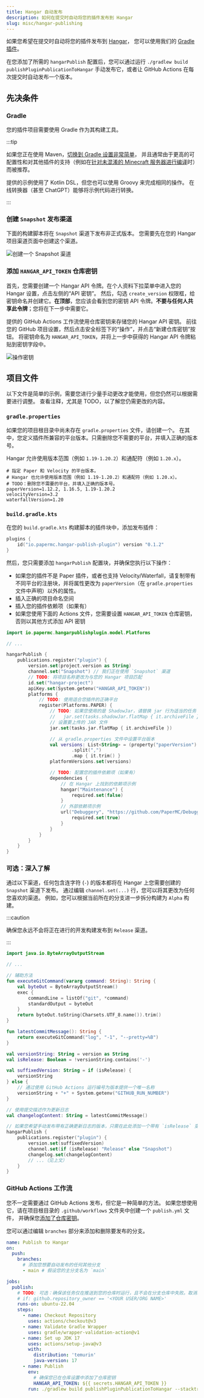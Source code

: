 ```yaml
---
title: Hangar 自动发布
description: 如何在提交时自动将您的插件发布到 Hangar
slug: misc/hangar-publishing
---
```


如果您希望在提交时自动将您的插件发布到 [Hangar](https://hangar.papermc.io/)，
您可以使用我们的 [Gradle 插件](https://github.com/HangarMC/hangar-publish-plugin)。

在您添加了所需的 `hangarPublish` 配置后，您可以通过运行 `./gradlew build publishPluginPublicationToHangar` 手动发布它，或者让 GitHub Actions 在每次提交时自动发布一个版本。

## 先决条件

### Gradle

您的插件项目需要使用 Gradle 作为其构建工具。

:::tip

如果您正在使用 Maven，[切换到 Gradle 设置非常简单](https://docs.gradle.org/current/userguide/migrating_from_maven.html)，
并且通常由于更高的可配置性和对其他插件的支持（例如在[针对未混淆的 Minecraft 服务器进行编译](/paper/dev/userdev)时）而被推荐。

提供的示例使用了 Kotlin DSL，但您也可以使用 Groovy 来完成相同的操作。
在线转换器（甚至 ChatGPT）能够将示例代码进行转换。

:::

### 创建 `Snapshot` 发布渠道

下面的构建脚本将在 `Snapshot` 渠道下发布非正式版本。
您需要先在您的 Hangar 项目渠道页面中创建这个渠道。

![创建一个 Snapshot 渠道](./assets/hangar-create-snapshot-channel.png)

### 添加 `HANGAR_API_TOKEN` 仓库密钥

首先，您需要创建一个 Hangar API 令牌。在个人资料下拉菜单中进入您的 Hangar 设置，点击左侧的“API 密钥”。
然后，勾选 `create_version` 权限框，给密钥命名并创建它。**在顶部**，您应该会看到您的密钥 API 令牌。**不要与任何人共享此令牌**；您将在下一步中需要它。

提供的 GitHub Actions 工作流使用仓库密钥来存储您的 Hangar API 密钥。
前往您的 GitHub 项目设置，然后点击安全标签下的“操作”，并点击“新建仓库密钥”按钮。
将密钥命名为 `HANGAR_API_TOKEN`，并将上一步中获得的 Hangar API 令牌粘贴到密钥字段中。

![操作密钥](./assets/github-secrets-actions.png)

## 项目文件

以下文件是简单的示例，需要您进行少量手动更改才能使用，但您仍然可以根据需要进行调整。
查看注释，尤其是 TODO，以了解您仍需更改的内容。

### `gradle.properties`

如果您的项目根目录中尚未存在 `gradle.properties` 文件，请创建一个。
在其中，您定义插件所兼容的平台版本。只需删除您不需要的平台，并填入正确的版本号。

Hangar 允许使用版本范围（例如 `1.19-1.20.2`）和通配符（例如 `1.20.x`）。

```properties
# 指定 Paper 和 Velocity 的平台版本。
# Hangar 也允许使用版本范围（例如 1.19-1.20.2）和通配符（例如 1.20.x）。
# TODO：删除您不需要的平台，并填入正确的版本号。
paperVersion=1.12.2, 1.16.5, 1.19-1.20.2
velocityVersion=3.2
waterfallVersion=1.20
```

### `build.gradle.kts`

在您的 `build.gradle.kts` 构建脚本的插件块中，添加发布插件：

```kotlin
plugins {
    id("io.papermc.hangar-publish-plugin") version "0.1.2"
}
```

然后，您只需要添加 `hangarPublish` 配置块，并确保您执行以下操作：

- 如果您的插件不是 Paper 插件，或者也支持 Velocity/Waterfall，请复制带有不同平台的注册块，并将属性更改为 `paperVersion`（在 `gradle.properties` 文件中声明）以外的属性。
- 插入正确的项目命名空间
- 插入您的插件依赖项（如果有）
- 如果您使用下面的 Actions 文件，您需要设置 `HANGAR_API_TOKEN` 仓库密钥，否则以其他方式添加 API 密钥

```kotlin
import io.papermc.hangarpublishplugin.model.Platforms

// ...

hangarPublish {
    publications.register("plugin") {
        version.set(project.version as String)
        channel.set("Snapshot") // 我们正在使用 `Snapshot` 渠道
        // TODO: 将项目名称更改为与您的 Hangar 项目匹配
        id.set("hangar-project")
        apiKey.set(System.getenv("HANGAR_API_TOKEN"))
        platforms {
            // TODO: 使用适合您插件的正确平台
            register(Platforms.PAPER) {
                // TODO: 如果您使用的是 ShadowJar，请替换 jar 行为适当的任务：
                //   jar.set(tasks.shadowJar.flatMap { it.archiveFile })
                // 设置要上传的 JAR 文件
                jar.set(tasks.jar.flatMap { it.archiveFile })

                // 从 gradle.properties 文件中设置平台版本
                val versions: List<String> = (property("paperVersion") as String)
                        .split(",")
                        .map { it.trim() }
                platformVersions.set(versions)

                // TODO: 配置您的插件依赖项（如果有）
                dependencies {
                    // 在 Hangar 上找到的依赖项示例
                    hangar("Maintenance") {
                        required.set(false)
                    }
                    // 外部依赖项示例
                    url("Debuggery", "https://github.com/PaperMC/Debuggery") {
                        required.set(true)
                    }
                }
            }
        }
    }
}
```

### 可选：深入了解

通过以下渠道，任何包含连字符 (`-`) 的版本都将在 Hangar 上您需要创建的 `Snapshot` 渠道下发布。
通过编辑 `channel.set(...)` 行，您可以将其更改为任何您喜欢的渠道。
例如，您可以根据当前所在的分支进一步拆分构建为 `Alpha` 构建。

:::caution

确保您永远不会将正在进行的开发构建发布到 `Release` 渠道。

:::

```kotlin
import java.io.ByteArrayOutputStream

// ...

// 辅助方法
fun executeGitCommand(vararg command: String): String {
    val byteOut = ByteArrayOutputStream()
    exec {
        commandLine = listOf("git", *command)
        standardOutput = byteOut
    }
    return byteOut.toString(Charsets.UTF_8.name()).trim()
}

fun latestCommitMessage(): String {
    return executeGitCommand("log", "-1", "--pretty=%B")
}

val versionString: String = version as String
val isRelease: Boolean = !versionString.contains('-')

val suffixedVersion: String = if (isRelease) {
    versionString
} else {
    // 通过使用 GitHub Actions 运行编号为版本提供一个唯一名称
    versionString + "+" + System.getenv("GITHUB_RUN_NUMBER")
}

// 使用提交描述作为更新日志
val changelogContent: String = latestCommitMessage()

// 如果您希望手动发布带有正确更新日志的版本，只需在此处添加一个带有 `isRelease` 变量的 if 语句。
hangarPublish {
    publications.register("plugin") {
        version.set(suffixedVersion)
        channel.set(if (isRelease) "Release" else "Snapshot")
        changelog.set(changelogContent)
        // ...（见上文）
    }
}
```

### GitHub Actions 工作流

您不一定需要通过 GitHub Actions 发布，但它是一种简单的方法。
如果您想使用它，请在项目根目录的 `.github/workflows` 文件夹中创建一个 `publish.yml` 文件，
并确保您[添加了仓库密钥](#添加-hangar_api_token-仓库密钥)。

您可以通过编辑 `branches` 部分来添加和删除要发布的分支。

```yaml
name: Publish to Hangar
on:
  push:
    branches:
      # 添加您想要自动发布的任何其他分支
      - main # 假设您的主分支名为 `main`

jobs:
  publish:
    # TODO: 可选：确保该任务仅在推送到您的仓库时运行，且不会在分支仓库中失败。取消以下行的注释，并将仓库所有者填入引号中
    # if: github.repository_owner == '<YOUR USER/ORG NAME>'
    runs-on: ubuntu-22.04
    steps:
      - name: Checkout Repository
        uses: actions/checkout@v3
      - name: Validate Gradle Wrapper
        uses: gradle/wrapper-validation-action@v1
      - name: Set up JDK 17
        uses: actions/setup-java@v3
        with:
          distribution: 'temurin'
          java-version: 17
      - name: Publish
        env:
          # 确保您已在仓库设置中添加了仓库密钥
          HANGAR_API_TOKEN: ${{ secrets.HANGAR_API_TOKEN }}
        run: ./gradlew build publishPluginPublicationToHangar --stacktrace
```
